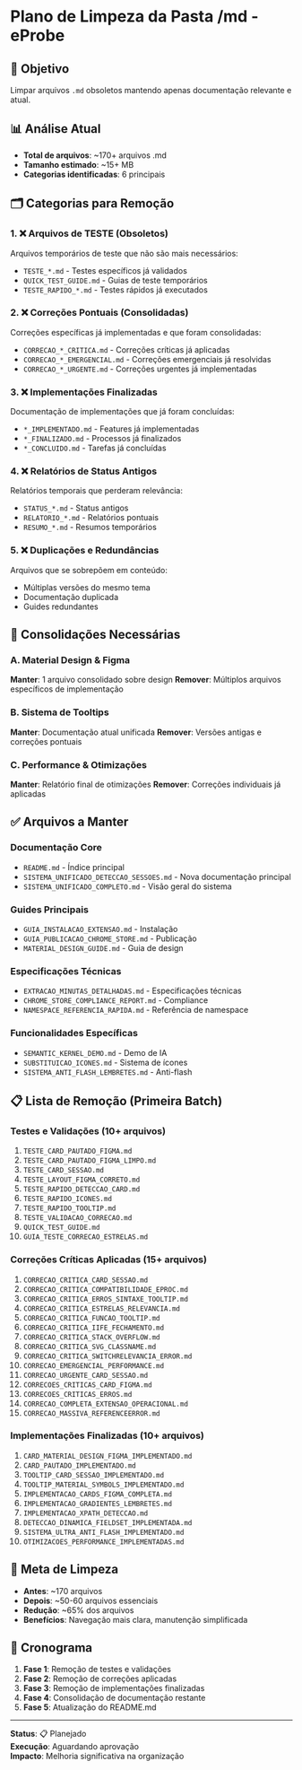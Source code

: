 # Plano de Limpeza da Pasta /md - eProbe

## 🎯 Objetivo
Limpar arquivos `.md` obsoletos mantendo apenas documentação relevante e atual.

## 📊 Análise Atual
- **Total de arquivos**: ~170+ arquivos .md
- **Tamanho estimado**: ~15+ MB
- **Categorias identificadas**: 6 principais

## 🗂️ Categorias para Remoção

### 1. ❌ Arquivos de TESTE (Obsoletos)
Arquivos temporários de teste que não são mais necessários:
- `TESTE_*.md` - Testes específicos já validados
- `QUICK_TEST_GUIDE.md` - Guias de teste temporários
- `TESTE_RAPIDO_*.md` - Testes rápidos já executados

### 2. ❌ Correções Pontuais (Consolidadas)
Correções específicas já implementadas e que foram consolidadas:
- `CORRECAO_*_CRITICA.md` - Correções críticas já aplicadas
- `CORRECAO_*_EMERGENCIAL.md` - Correções emergenciais já resolvidas  
- `CORRECAO_*_URGENTE.md` - Correções urgentes já implementadas

### 3. ❌ Implementações Finalizadas
Documentação de implementações que já foram concluídas:
- `*_IMPLEMENTADO.md` - Features já implementadas
- `*_FINALIZADO.md` - Processos já finalizados
- `*_CONCLUIDO.md` - Tarefas já concluídas

### 4. ❌ Relatórios de Status Antigos
Relatórios temporais que perderam relevância:
- `STATUS_*.md` - Status antigos
- `RELATORIO_*.md` - Relatórios pontuais
- `RESUMO_*.md` - Resumos temporários

### 5. ❌ Duplicações e Redundâncias
Arquivos que se sobrepõem em conteúdo:
- Múltiplas versões do mesmo tema
- Documentação duplicada
- Guides redundantes

## 🔄 Consolidações Necessárias

### A. Material Design & Figma
**Manter**: 1 arquivo consolidado sobre design
**Remover**: Múltiplos arquivos específicos de implementação

### B. Sistema de Tooltips
**Manter**: Documentação atual unificada
**Remover**: Versões antigas e correções pontuais

### C. Performance & Otimizações
**Manter**: Relatório final de otimizações
**Remover**: Correções individuais já aplicadas

## ✅ Arquivos a Manter

### Documentação Core
- `README.md` - Índice principal
- `SISTEMA_UNIFICADO_DETECCAO_SESSOES.md` - Nova documentação principal
- `SISTEMA_UNIFICADO_COMPLETO.md` - Visão geral do sistema

### Guides Principais
- `GUIA_INSTALACAO_EXTENSAO.md` - Instalação
- `GUIA_PUBLICACAO_CHROME_STORE.md` - Publicação
- `MATERIAL_DESIGN_GUIDE.md` - Guia de design

### Especificações Técnicas
- `EXTRACAO_MINUTAS_DETALHADAS.md` - Especificações técnicas
- `CHROME_STORE_COMPLIANCE_REPORT.md` - Compliance
- `NAMESPACE_REFERENCIA_RAPIDA.md` - Referência de namespace

### Funcionalidades Específicas
- `SEMANTIC_KERNEL_DEMO.md` - Demo de IA
- `SUBSTITUICAO_ICONES.md` - Sistema de ícones
- `SISTEMA_ANTI_FLASH_LEMBRETES.md` - Anti-flash

## 📋 Lista de Remoção (Primeira Batch)

### Testes e Validações (10+ arquivos)
1. `TESTE_CARD_PAUTADO_FIGMA.md`
2. `TESTE_CARD_PAUTADO_FIGMA_LIMPO.md`
3. `TESTE_CARD_SESSAO.md`
4. `TESTE_LAYOUT_FIGMA_CORRETO.md`
5. `TESTE_RAPIDO_DETECCAO_CARD.md`
6. `TESTE_RAPIDO_ICONES.md`
7. `TESTE_RAPIDO_TOOLTIP.md`
8. `TESTE_VALIDACAO_CORRECAO.md`
9. `QUICK_TEST_GUIDE.md`
10. `GUIA_TESTE_CORRECAO_ESTRELAS.md`

### Correções Críticas Aplicadas (15+ arquivos)
1. `CORRECAO_CRITICA_CARD_SESSAO.md`
2. `CORRECAO_CRITICA_COMPATIBILIDADE_EPROC.md`
3. `CORRECAO_CRITICA_ERROS_SINTAXE_TOOLTIP.md`
4. `CORRECAO_CRITICA_ESTRELAS_RELEVANCIA.md`
5. `CORRECAO_CRITICA_FUNCAO_TOOLTIP.md`
6. `CORRECAO_CRITICA_IIFE_FECHAMENTO.md`
7. `CORRECAO_CRITICA_STACK_OVERFLOW.md`
8. `CORRECAO_CRITICA_SVG_CLASSNAME.md`
9. `CORRECAO_CRITICA_SWITCHRELEVANCIA_ERROR.md`
10. `CORRECAO_EMERGENCIAL_PERFORMANCE.md`
11. `CORRECAO_URGENTE_CARD_SESSAO.md`
12. `CORRECOES_CRITICAS_CARD_FIGMA.md`
13. `CORRECOES_CRITICAS_ERROS.md`
14. `CORRECAO_COMPLETA_EXTENSAO_OPERACIONAL.md`
15. `CORRECAO_MASSIVA_REFERENCEERROR.md`

### Implementações Finalizadas (10+ arquivos)
1. `CARD_MATERIAL_DESIGN_FIGMA_IMPLEMENTADO.md`
2. `CARD_PAUTADO_IMPLEMENTADO.md`
3. `TOOLTIP_CARD_SESSAO_IMPLEMENTADO.md`
4. `TOOLTIP_MATERIAL_SYMBOLS_IMPLEMENTADO.md`
5. `IMPLEMENTACAO_CARDS_FIGMA_COMPLETA.md`
6. `IMPLEMENTACAO_GRADIENTES_LEMBRETES.md`
7. `IMPLEMENTACAO_XPATH_DETECCAO.md`
8. `DETECCAO_DINAMICA_FIELDSET_IMPLEMENTADA.md`
9. `SISTEMA_ULTRA_ANTI_FLASH_IMPLEMENTADO.md`
10. `OTIMIZACOES_PERFORMANCE_IMPLEMENTADAS.md`

## 🎯 Meta de Limpeza
- **Antes**: ~170 arquivos
- **Depois**: ~50-60 arquivos essenciais
- **Redução**: ~65% dos arquivos
- **Benefícios**: Navegação mais clara, manutenção simplificada

## 📅 Cronograma
1. **Fase 1**: Remoção de testes e validações
2. **Fase 2**: Remoção de correções aplicadas
3. **Fase 3**: Remoção de implementações finalizadas
4. **Fase 4**: Consolidação de documentação restante
5. **Fase 5**: Atualização do README.md

---

**Status**: 📋 Planejado  
**Execução**: Aguardando aprovação  
**Impacto**: Melhoria significativa na organização
